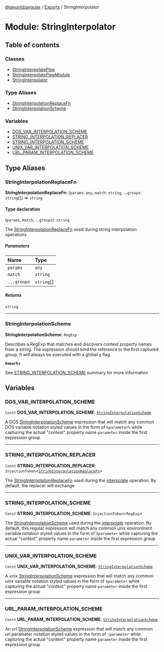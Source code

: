 [@janunld/angular](../README.md) / [Exports](../modules.md) / StringInterpolator

# Module: StringInterpolator

## Table of contents

### Classes

- [StringInterpolatePipe](../classes/StringInterpolator.StringInterpolatePipe.md)
- [StringInterpolatePipeModule](../classes/StringInterpolator.StringInterpolatePipeModule.md)
- [StringInterpolator](../classes/StringInterpolator.StringInterpolator.md)

### Type Aliases

- [StringInterpolationReplaceFn](StringInterpolator.md#stringinterpolationreplacefn)
- [StringInterpolationScheme](StringInterpolator.md#stringinterpolationscheme)

### Variables

- [DOS_VAR_INTERPOLATION_SCHEME](StringInterpolator.md#dos_var_interpolation_scheme)
- [STRING_INTERPOLATION_REPLACER](StringInterpolator.md#string_interpolation_replacer)
- [STRING_INTERPOLATION_SCHEME](StringInterpolator.md#string_interpolation_scheme)
- [UNIX_VAR_INTERPOLATION_SCHEME](StringInterpolator.md#unix_var_interpolation_scheme)
- [URL_PARAM_INTERPOLATION_SCHEME](StringInterpolator.md#url_param_interpolation_scheme)

## Type Aliases

### StringInterpolationReplaceFn

**StringInterpolationReplaceFn**: (`params`: `any`, `match`: `string`, ...`groups`: `string`[]) => `string`

#### Type declaration

(`params`, `match`, ...`groups`): `string`

The [StringInterpolationReplaceFn](StringInterpolator.md#stringinterpolationreplacefn) used during string interpolation operations

##### Parameters

| Name        | Type       |
| :---------- | :--------- |
| `params`    | `any`      |
| `match`     | `string`   |
| `...groups` | `string`[] |

##### Returns

`string`

---

### StringInterpolationScheme

**StringInterpolationScheme**: `RegExp`

Describes a RegExp that matches and discovers context property names from a string. The
expression should bind the reference to the first captured group. It will always be executed
with a global `g` flag.

**`Remarks`**

See [STRING_INTERPOLATION_SCHEME](StringInterpolator.md#string_interpolation_scheme) summary for more information

## Variables

### DOS_VAR_INTERPOLATION_SCHEME

`Const` **DOS_VAR_INTERPOLATION_SCHEME**: [`StringInterpolationScheme`](StringInterpolator.md#stringinterpolationscheme)

A DOS [StringInterpolationScheme](StringInterpolator.md#stringinterpolationscheme) expression that will match any common DOS variable
notation styled values in the form of `%parameter%` while capturing the actual "context" property
name `parameter` inside the first expression group

---

### STRING_INTERPOLATION_REPLACER

`Const` **STRING_INTERPOLATION_REPLACER**: `InjectionToken`<[`StringInterpolationReplaceFn`](StringInterpolator.md#stringinterpolationreplacefn)\>

The [StringInterpolationReplaceFn](StringInterpolator.md#stringinterpolationreplacefn) used during the [interpolate](../classes/StringInterpolator.StringInterpolator.md#interpolate)
operation. By default, the replacer will exchange

---

### STRING_INTERPOLATION_SCHEME

`Const` **STRING_INTERPOLATION_SCHEME**: `InjectionToken`<`RegExp`\>

The [StringInterpolationScheme](StringInterpolator.md#stringinterpolationscheme) used during the [interpolate](../classes/StringInterpolator.StringInterpolator.md#interpolate)
operation. By default, this regular expression will match any common unix environment variable
notation styled values in the form of `$parameter` while capturing the actual "context" property
name `parameter` inside the first expression group

---

### UNIX_VAR_INTERPOLATION_SCHEME

`Const` **UNIX_VAR_INTERPOLATION_SCHEME**: [`StringInterpolationScheme`](StringInterpolator.md#stringinterpolationscheme)

A unix [StringInterpolationScheme](StringInterpolator.md#stringinterpolationscheme) expression that will match any common unix variable
notation styled values in the form of `$parameter` while capturing the actual "context" property
name `parameter` inside the first expression group

---

### URL_PARAM_INTERPOLATION_SCHEME

`Const` **URL_PARAM_INTERPOLATION_SCHEME**: [`StringInterpolationScheme`](StringInterpolator.md#stringinterpolationscheme)

An url [StringInterpolationScheme](StringInterpolator.md#stringinterpolationscheme) expression that will match any common url parameter
notation styled values in the form of `:parameter` while capturing the actual "context" property
name `parameter` inside the first expression group
